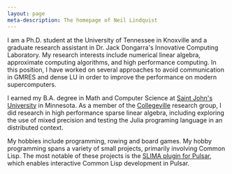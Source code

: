 ```yaml
---
layout: page
meta-description: The homepage of Neil Lindquist
---
```


I am a Ph.D. student at the University of Tennessee in Knoxville and a graduate research assistant in Dr. Jack Dongarra's Innovative Computing Laboratory.
My research interests include numerical linear algebra, approximate computing algorithms, and high performance computing.
In this position, I have worked on several approaches to avoid communication in GMRES and dense LU in order to improve the performance on modern supercomputers.

I earned my B.A. degree in  Math and Computer Science at [Saint John's University](https://www.csbsju.edu/) in Minnesota.
As a member of the [Collegeville](http://github.com/Collegeville) research group, I did research in high performance sparse linear algebra, including exploring the use of mixed precision and testing the Julia programing language in an distributed context.

My hobbies include programming, rowing and board games.
My hobby programming spans a variety of small projects, primarily involving Common Lisp.
The most notable of these projects is the [SLIMA plugin for Pulsar](https://web.pulsar-edit.dev/packages/slima), which enables interactive Common Lisp development in Pulsar.
